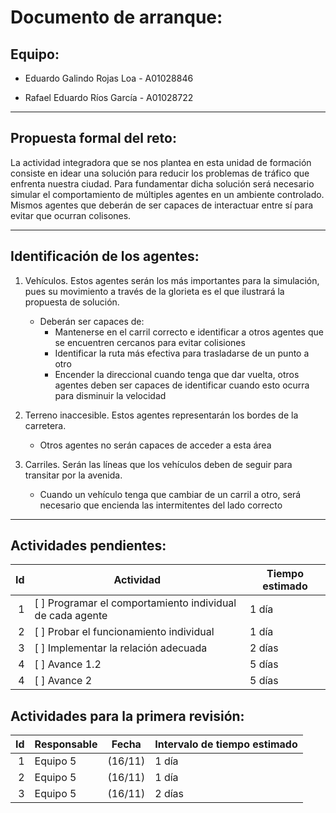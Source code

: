 # Documento de arranque:

## Equipo:

- Eduardo Galindo Rojas Loa - A01028846 
* Rafael Eduardo Ríos García - A01028722

----
## Propuesta formal del reto:

La actividad integradora que se nos plantea en esta unidad de formación consiste
en idear una solución para reducir los problemas de tráfico que enfrenta nuestra
ciudad. Para fundamentar dicha solución será necesario simular el comportamiento
de múltiples agentes en un ambiente controlado. Mismos agentes que deberán de 
ser capaces de interactuar entre sí para evitar que ocurran colisones.

---
## Identificación de los agentes:

1. Vehículos. Estos agentes serán los más importantes para la simulación, pues 
su movimiento a través de la glorieta es el que ilustrará la propuesta de solución.
   * Deberán ser capaces de:
     - Mantenerse en el carril correcto e identificar a otros agentes que se encuentren cercanos para evitar colisiones
     - Identificar la ruta más efectiva para trasladarse de un punto a otro
     - Encender la direccional cuando tenga que dar vuelta, otros agentes deben ser capaces de identificar cuando esto ocurra para disminuir la velocidad

2. Terreno inaccesible. Estos agentes representarán los bordes de la carretera.
   * Otros agentes no serán capaces de acceder a esta área

3. Carriles. Serán las líneas que los vehículos deben de seguir para transitar por la avenida.
   * Cuando un vehículo tenga que cambiar de un carril a otro, será necesario que encienda las intermitentes del lado correcto
   
----

## Actividades pendientes:


 | Id | Actividad | Tiempo estimado |
| --: | -- | -- |
| 1 | [ ] Programar el comportamiento individual de cada agente | 1 día |
| 2 | [ ] Probar el funcionamiento individual | 1 día |
| 3 | [ ] Implementar la relación adecuada | 2 días |
| 4 | [ ] Avance 1.2  | 5 días |
| 4 | [ ] Avance 2  | 5 días |

## Actividades para la primera revisión:

 | Id | Responsable | Fecha | Intervalo de tiempo estimado |
| --: | -- | -- | -- |
| 1 | Equipo 5 | (16/11) | 1 día |
| 2 | Equipo 5 | (16/11) | 1 día |
| 3 | Equipo 5 | (16/11) | 2 días |
